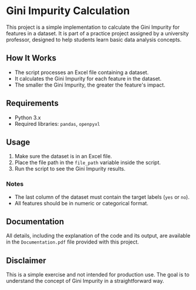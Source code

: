 # Gini Impurity Calculation

This project is a simple implementation to calculate the Gini Impurity for features in a dataset. It is part of a practice project assigned by a university professor, designed to help students learn basic data analysis concepts.

## How It Works
- The script processes an Excel file containing a dataset.
- It calculates the Gini Impurity for each feature in the dataset.
- The smaller the Gini Impurity, the greater the feature's impact.

## Requirements
- Python 3.x
- Required libraries: `pandas`, `openpyxl`

## Usage
1. Make sure the dataset is in an Excel file.
2. Place the file path in the `file_path` variable inside the script.
3. Run the script to see the Gini Impurity results.

### Notes
- The last column of the dataset must contain the target labels (`yes` or `no`).
- All features should be in numeric or categorical format.

## Documentation
All details, including the explanation of the code and its output, are available in the `Documentation.pdf` file provided with this project.

## Disclaimer
This is a simple exercise and not intended for production use. The goal is to understand the concept of Gini Impurity in a straightforward way.




